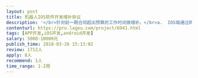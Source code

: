 ```yaml
---                
layout: post       
title: 机器人IOS软件开发增补协议           
description: '</br>针对前一期合同超出预算的工作时间做增补。</br>a.	IOS端通过网络进行设备发现，并通过点选，输入pin码连接到机器人的功能及相关页面</br>b.	实现Mina库在IOS端的基本功能，可以和Loomo之间接收和发送消息，并处理心跳</br>c.	实现基于Socket的Camera图像传递，和画面显示组件，</br>d.	实现基于Socket的语音传递和播放组件</br>e.	账号登陆，注册，密码修改，忘记密码，昵称设置，等功能和页面的开发</br>f.	Settings页面，包括断开连接功能，机器人编号，版本号等信息的读取，展示功能</br>h.	SBV形态主页面开发：包括音量条件，Settings入口，机器人形态展示（图片序列），滑动底盘事件，剩余里程显示，当日骑行信息显示（解锁Ride Skill后），限速按钮，里程重置按钮，Rocker进入按钮</br>i.	Rocker界面：包括限速条，控制摇杆的界面和功能</br>j.	骑行页面：包括展示速度和限速的仪表盘，骑行数据展示，限速，记录重置，喇叭按钮</br>m.	Ride Skill：包括仪表盘，今日，7日内，30日内，最佳纪录的滑动效果，数据展示，主状图展示设置页面的菜单上下滑动效果，设置页面中的各项功能</br>n.	Camera Basic Skill：包括图传，摇杆，摇杆设置页面，拍照录像按钮，Gallery小图标展示和快捷入口</br>o.	Following Shot Skill：包括图传，拍照录像按钮，Gallery小图标展示和快捷入，头部跟随/整体跟随模式切换，跟随模式多人点选功能（Android端后续会完成）</br>p.	Dolly Skill：包括图传，摇杆，摇杆设置页面，拍照录像按钮，Gallery小图标展示和快捷入口，右上角小地图轨迹展示及路径控制按钮</br>q.	Voice Skill：包括标签页切换效果，语音命令展示，语音设置页面</br>r.	Shadow Skill：包括技能信息展示，开始跟随按钮及之后按钮动画效果，技能设置页面</br>s.	Avatar Skill（Android端后续会完成）：包括图传，语音传递，包含完整的技能卡片信息展示，摇杆，摇杆设置页面，录像按钮，摇杆，拍照录像按钮，发送TTS文字，TTS快捷键功能，TTS历史信息保存和清除功能，音量控制功能，发送表情，Gallery小图标展示和快捷入口，分享到其他应用的功能</br>'     
contenturl: https://pro.lagou.com/project/6941.html      
tags: [APP开发,iOS开发,android开发]            
salary: 5000-10000元          
publish_time: 2018-03-26 15:13:02         
review: 1712人                   
apply: 8人                   
recommend: 1人                   
time_range: 1-2周              
---                 
```

